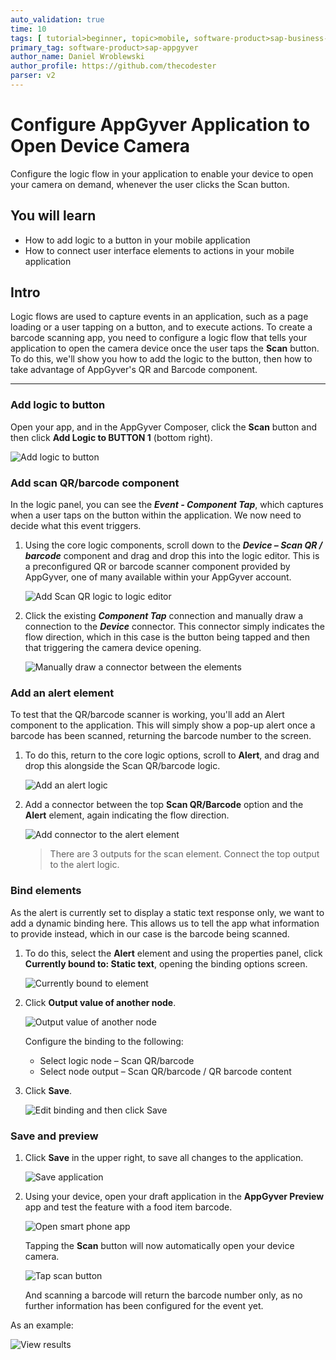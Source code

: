 ```yaml
---
auto_validation: true
time: 10
tags: [ tutorial>beginner, topic>mobile, software-product>sap-business-technology-platform]
primary_tag: software-product>sap-appgyver
author_name: Daniel Wroblewski
author_profile: https://github.com/thecodester
parser: v2
---
```


# Configure AppGyver Application to Open Device Camera
<!-- description --> Configure the logic flow in your application to enable your device to open your camera on demand, whenever the user clicks the Scan button.

## You will learn
  - How to add logic to a button in your mobile application
  - How to connect user interface elements to actions in your mobile application

## Intro
Logic flows are used to capture events in an application, such as a page loading or a user tapping on a button, and to execute actions. To create a barcode scanning app, you need to configure a logic flow that tells your application to open the camera device once the user taps the **Scan** button. To do this, we'll show you how to add the logic to the button, then how to take advantage of AppGyver's QR and Barcode component.

---

### Add logic to button

Open your app, and in the AppGyver Composer, click the **Scan** button and then click **Add Logic to BUTTON 1** (bottom right).

![Add logic to button](Add_logic.png)



### Add scan QR/barcode component

In the logic panel, you can see the ***Event - Component Tap***, which captures when a user taps on the button within the application. We now need to decide what this event triggers.

1. Using the core logic components, scroll down to the ***Device – Scan QR / barcode*** component and drag and drop this into the logic editor. This is a preconfigured QR or barcode scanner component provided by AppGyver, one of many available within your AppGyver account.  

    ![Add Scan QR logic to logic editor](ScanQR.png)

2. Click the existing ***Component Tap*** connection and manually draw a connection to the ***Device*** connector. This connector simply indicates the flow direction, which in this case is the button being tapped and then that triggering the camera device opening.

    ![Manually draw a connector between the elements](add_connector.png)



### Add an alert element

To test that the QR/barcode scanner is working, you'll add an Alert component to the application. This will simply show a pop-up alert once a barcode has been scanned, returning the barcode number to the screen.

1. To do this, return to the core logic options, scroll to **Alert**, and drag and drop this alongside the Scan QR/barcode logic.

    ![Add an alert logic](add_alert.png)

2. Add a connector between the top **Scan QR/Barcode** option and the **Alert** element, again indicating the flow direction.

    ![Add connector to the alert element](add_connector_alert.png)

    >There are 3 outputs for the scan element. Connect the top output to the alert logic.


### Bind elements 

As the alert is currently set to display a static text response only, we want to add a dynamic binding here. This allows us to tell the app what information to provide instead, which in our case is the barcode being scanned.

1. To do this, select the **Alert** element and using the properties panel, click **Currently bound to: Static text**, opening the binding options screen.

    ![Currently bound to element](Currently_bound.png)

2. Click **Output value of another node**.

    ![Output value of another node](Output_value.png)

    Configure the binding to the following:

    - Select logic node – Scan QR/barcode
    - Select node output – Scan QR/barcode / QR barcode content

3. Click **Save**.

    ![Edit binding and then click Save](Edit_binding.png)


### Save and preview

1. Click **Save** in the upper right, to save all changes to the application.

    ![Save application](Save_app.png)

2. Using your device, open your draft application in the **AppGyver Preview** app and test the feature with a food item barcode.

    ![Open smart phone app](iphoneapp1.png)

    Tapping the **Scan** button will now automatically open your device camera.

    ![Tap scan button](iphoneapp2.png)

    And scanning a barcode will return the barcode number only, as no further information has been configured for the event yet.

As an example:

![View results](iphoneapp3.png)

